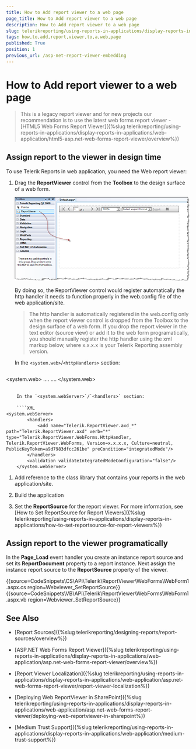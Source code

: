 ```yaml
---
title: How to Add report viewer to a web page
page_title: How to Add report viewer to a web page 
description: How to Add report viewer to a web page
slug: telerikreporting/using-reports-in-applications/display-reports-in-applications/web-application/asp.net-web-forms-report-viewer/how-to-add-report-viewer-to-a-web-page
tags: how,to,add,report,viewer,to,a,web,page
published: True
position: 1
previous_url: /asp-net-report-viewer-embedding
---
```


# How to Add report viewer to a web page

> This is a legacy report viewer and for new projects our recommendation is to use the latest web forms report viewer - [HTML5 Web Forms Report Viewer]({%slug telerikreporting/using-reports-in-applications/display-reports-in-applications/web-application/html5-asp.net-web-forms-report-viewer/overview%})

## Assign report to the viewer in design time

To use Telerik Reports in web application, you need the Web report viewer:

1. Drag the __ReportViewer__ control from the __Toolbox__ to the design surface of a web form. 

	![](images/WebReportViewer.png)

	By doing so, the ReportViewer control would register automatically the http handler it needs to function properly in the web.config file of the web application/site. 

	>The http handler is automatically registered in the web.config only when the report viewer control is dropped from the Toolbox to the design surface of a web form. If you drop the report viewer in the text editor (source view) or add it to the web form programatically, you should manually register the http handler using the xml markup below, where x.x.x.x is your Telerik Reporting assembly version. 

	In the `<system.web>`/`<httpHandlers>` section: 

	````XML
<system.web>
	....
		<httpHandlers>
			<add path="Telerik.ReportViewer.axd" verb="*" type="Telerik.ReportViewer.WebForms.HttpHandler, Telerik.ReportViewer.WebForms, Version=x.x.x.x, Culture=neutral, PublicKeyToken=a9d7983dfcc261be"/>
		</httpHandlers>
	....
	</system.web>
````

	In the `<system.webServer>`/`<handlers>` section: 
	
	````XML
<system.webServer>
		<handlers>
			<add name="Telerik.ReportViewer.axd_*" path="Telerik.ReportViewer.axd" verb="*" type="Telerik.ReportViewer.WebForms.HttpHandler, Telerik.ReportViewer.WebForms, Version=x.x.x.x, Culture=neutral, PublicKeyToken=a9d7983dfcc261be" preCondition="integratedMode"/>
		</handlers>
		<validation validateIntegratedModeConfiguration="false"/>
	</system.webServer>
````


1. Add reference to the class library that contains your reports in the web application/site.

1. Build the application

1. Set the __ReportSource__ for the report viewer. For more information, see [How to Set ReportSource for Report Viewers]({%slug telerikreporting/using-reports-in-applications/display-reports-in-applications/how-to-set-reportsource-for-report-viewers%})

## Assign report to the viewer programatically

In the __Page_Load__ event handler you create an instance report source and set its __ReportDocument__ property to a report instance. Next assign the instance report source to the __ReportSource__ property of the viewer. 

{{source=CodeSnippets\CS\API\Telerik\ReportViewer\WebForms\WebForm1.aspx.cs region=Webviewer_SetReportSource}}
{{source=CodeSnippets\VB\API\Telerik\ReportViewer\WebForms\WebForm1.aspx.vb region=Webviewer_SetReportSource}}

## See Also

* [Report Sources]({%slug telerikreporting/designing-reports/report-sources/overview%})

* [ASP.NET Web Forms Report Viewer]({%slug telerikreporting/using-reports-in-applications/display-reports-in-applications/web-application/asp.net-web-forms-report-viewer/overview%})

* [Report Viewer Localization]({%slug telerikreporting/using-reports-in-applications/display-reports-in-applications/web-application/asp.net-web-forms-report-viewer/report-viewer-localization%})

* [Deploying Web ReportViewer in SharePoint]({%slug telerikreporting/using-reports-in-applications/display-reports-in-applications/web-application/asp.net-web-forms-report-viewer/deploying-web-reportviewer-in-sharepoint%})

* [Medium Trust Support]({%slug telerikreporting/using-reports-in-applications/display-reports-in-applications/web-application/medium-trust-support%})
